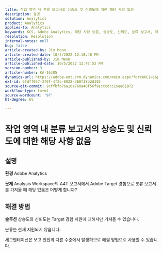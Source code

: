 ```yaml
---
title: 작업 영역 내 분류 보고서의 상승도 및 신뢰도에 대한 해당 사항 없음
description: 설명
solution: Analytics
product: Analytics
applies-to: Analytics
keywords: KCS, Adobe Analytics, 해당 사항 없음, 상승도, 신뢰도, 분류 보고서, 작업 공간, FAQ
resolution: Resolution
internal-notes: null
bug: false
article-created-by: Jim Menn
article-created-date: 10/5/2022 12:18:48 PM
article-published-by: Jim Menn
article-published-date: 10/5/2022 12:47:53 PM
version-number: 3
article-number: KA-16385
dynamics-url: https://adobe-ent.crm.dynamics.com/main.aspx?forceUCI=1&pagetype=entityrecord&etn=knowledgearticle&id=49ac8ed8-a744-ed11-bba1-000d3a3064b8
exl-id: 6fdff057-3f9f-4f2b-8822-368f38b2d392
source-git-commit: 9cffbfb76a10a760a40f56f9ecccdcc16ee61872
workflow-type: tm+mt
source-wordcount: '97'
ht-degree: 6%

---
```


# 작업 영역 내 분류 보고서의 상승도 및 신뢰도에 대한 해당 사항 없음

## 설명


<b>환경</b>
Adobe Analytics

<b>문제</b>
Analysis Workspace의 A4T 보고서에서 Adobe Target 경험으로 분류 보고서를 가져올 때 해당 없음은 어떻게 합니까?


## 해결 방법


<b>솔루션</b>
상승도와 신뢰도는 Target 경험 차원에 대해서만 가져올 수 있습니다.

분류는 현재 지원되지 않습니다.

세그멘테이션은 보고 엔진의 다른 수준에서 발생하므로 해결 방법으로 사용할 수 있습니다.
